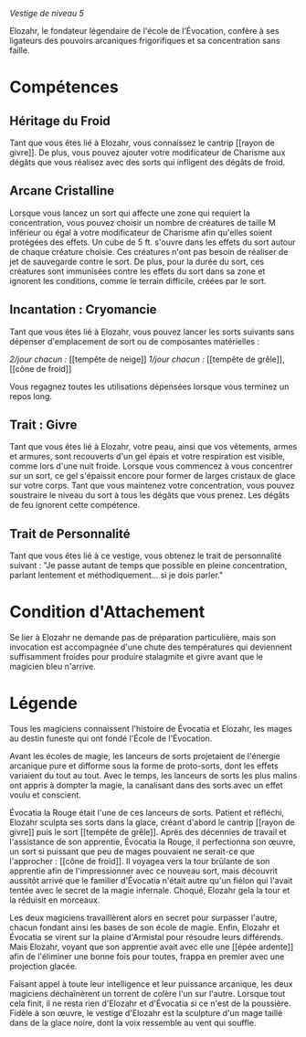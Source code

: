 *Vestige de niveau 5*

Elozahr, le fondateur légendaire de l'école de l'Évocation, confère à ses ligateurs des pouvoirs arcaniques frigorifiques et sa concentration sans faille.

# Compétences

## Héritage du Froid
Tant que vous êtes lié à Elozahr, vous connaissez le cantrip [[rayon de givre]]. De plus, vous pouvez ajouter votre modificateur de Charisme aux dégâts que vous réalisez avec des sorts qui infligent des dégâts de froid.

## Arcane Cristalline
Lorsque vous lancez un sort qui affecte une zone qui requiert la concentration, vous pouvez choisir un nombre de créatures de taille M inférieur ou égal à votre modificateur de Charisme afin qu'elles soient protégées des effets. Un cube de 5 ft. s'ouvre dans les effets du sort autour de chaque créature choisie. Ces créatures n'ont pas besoin de réaliser de jet de sauvegarde contre le sort. De plus, pour la durée du sort, ces créatures sont immunisées contre les effets du sort dans sa zone et ignorent les conditions, comme le terrain difficile, créées par le sort.

## Incantation : Cryomancie
Tant que vous êtes lié à Elozahr, vous pouvez lancer les sorts suivants sans dépenser d'emplacement de sort ou de composantes matérielles :

*2/jour chacun :* [[tempête de neige]]
*1/jour chacun :* [[tempête de grêle]], [[cône de froid]]

Vous regagnez toutes les utilisations dépensées lorsque vous terminez un repos long.

## Trait : Givre
Tant que vous êtes lié à Elozahr, votre peau, ainsi que vos vêtements, armes et armures, sont recouverts d'un gel épais et votre respiration est visible, comme lors d'une nuit froide. Lorsque vous commencez à vous concentrer sur un sort, ce gel s'épaissit encore pour former de larges cristaux de glace sur votre corps. Tant que vous maintenez votre concentration, vous pouvez soustraire le niveau du sort à tous les dégâts que vous prenez. Les dégâts de feu ignorent cette compétence.

## Trait de Personnalité
Tant que vous êtes lié à ce vestige, vous obtenez le trait de personnalité suivant : "Je passe autant de temps que possible en pleine concentration, parlant lentement et méthodiquement… si je dois parler."

# Condition d'Attachement
Se lier à Elozahr ne demande pas de préparation particulière, mais son invocation est accompagnée d'une chute des températures qui deviennent suffisamment froides pour produire stalagmite et givre avant que le magicien bleu n'arrive.

# Légende
Tous les magiciens connaissent l'histoire de Évocatia et Elozahr, les mages au destin funeste qui ont fondé l'École de l'Évocation.

Avant les écoles de magie, les lanceurs de sorts projetaient de l'énergie arcanique pure et difforme sous la forme de proto-sorts, dont les effets variaient du tout au tout. Avec le temps, les lanceurs de sorts les plus malins ont appris à dompter la magie, la canalisant dans des sorts avec un effet voulu et conscient.

Évocatia la Rouge était l'une de ces lanceurs de sorts. Patient et réfléchi, Elozahr sculpta ses sorts dans la glace, créant d'abord le cantrip [[rayon de givre]] puis le sort [[tempête de grêle]]. Après des décennies de travail et l'assistance de son apprentie, Évocatia la Rouge, il perfectionna son œuvre, un sort si puissant que peu de mages pouvaient ne serait-ce que l'approcher : [[cône de froid]]. Il voyagea vers la tour brûlante de son apprentie afin de l'impressionner avec ce nouveau sort, mais découvrit aussitôt arrivé que le familier d'Évocatia n'était autre qu'un fiélon qui l'avait tentée avec le secret de la magie infernale. Choqué, Elozahr gela la tour et la réduisit en morceaux.

Les deux magiciens travaillèrent alors en secret pour surpasser l'autre, chacun fondant ainsi les bases de son école de magie. Enfin, Elozahr et Évocatia se virent sur la plaine d'Armistal pour résoudre leurs différends. Mais Elozahr, voyant que son apprentie avait avec elle une [[épée ardente]] afin de l'éliminer une bonne fois pour toutes, frappa en premier avec une projection glacée.

Faisant appel à toute leur intelligence et leur puissance arcanique, les deux magiciens déchaînèrent un torrent de colère l'un sur l'autre. Lorsque tout cela finit, il ne resta rien d'Elozahr et d'Évocatia si ce n'est de la poussière. Fidèle à son œuvre, le vestige d'Elozahr est la sculpture d'un mage taillé dans de la glace noire, dont la voix ressemble au vent qui souffle.

